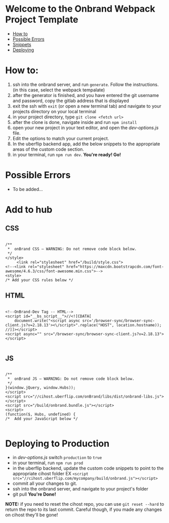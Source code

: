 # Welcome to the Onbrand Webpack Project Template

- [How to](#user-content-how-to)
- [Possible Errors](#user-content-possible-errors)
- [Snippets](#user-content-add-to-hub)
- [Deploying](#user-content-deploying-to-production)




# How to:

1. ssh into the onbrand server, and run `generate`. Follow the instructions. (in this case, select the webpack tempalate)
2. after the generator is finished, and you have entered the git username and password, copy the gitlab address that is displayed
3. exit the ssh with `exit` (or open a new terminal tab) and navigate to your projects directory on your local terminal
4. in your project directory, type `git clone <fetch url>`
5. after the clone is done, navigate inside and run `npm install`
6. open your new project in your text editor, and open the _dev-options.js_ file.
7. Edit the options to match your current project.
8. In the uberflip backend app, add the below snippets to the appropriate areas of the custom code section.
9. in your terminal, run `npm run dev`.
**You're ready! Go!**

# Possible Errors
- To be added...


# Add to hub 


## CSS
```

/** 
 *  onBrand CSS – WARNING: Do not remove code block below.
 */
</style>
     <link rel="stylesheet" href="/build/style.css">
<!--<link rel="stylesheet" href="https://maxcdn.bootstrapcdn.com/font-awesome/4.6.3/css/font-awesome.min.css">-->
<style>
/* Add your CSS rules below */

```

## HTML
```

<!--OnBrand-Dev Tag -- HTML-->
<script id="__bs_script__">//<![CDATA[
    document.write("<script async src='/browser-sync/browser-sync-client.js?v=2.18.13'><\/script>".replace("HOST", location.hostname));
//]]></script>
<script async="" src="/browser-sync/browser-sync-client.js?v=2.18.13"></script>


```


## JS
```

/** 
 *  onBrand JS – WARNING: Do not remove code block below.
 */
}(window.jQuery, window.Hubs));
</script>
<script src="//cihost.uberflip.com/onBrand/libs/dist/onbrand-libs.js"></script>
<script src="/build/onbrand.bundle.js"></script>
<script>
(function($, Hubs, undefined) {
/*  Add your JavaScript below */
	
```


# Deploying to Production

- in _dev-options.js_ switch `production` to `true`
- in your terminal, run `npm run prod`
- in the uberflip backend, update the custom code snippets to point to the appropriate cihost folder EX `<script src="//cihost.uberflip.com/mycompany/build/onbrand.js"></script>`
- commit all your changes to git.
- ssh into the onbrand server, and navigate to your project's folder
- git pull
**You're Done!**

**NOTE:** if you need to reset the cihost repo, you can use `git reset --hard` to return the repo to its last commit. Careful though, if you made any changes on cihost they'll be gone!
